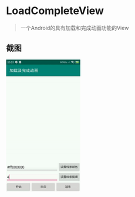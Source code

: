 # LoadCompleteView
> 一个Android的具有加载和完成动画功能的View
## 截图
<img src="images/screenshot.gif" width="40%" height="40%"/>
